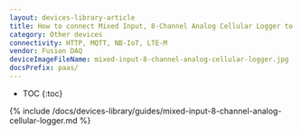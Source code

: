 ```yaml
---
layout: devices-library-article
title: How to connect Mixed Input, 8-Channel Analog Cellular Logger to ThingsBoard?
category: Other devices
connectivity: HTTP, MQTT, NB-IoT, LTE-M
vendor: Fusion DAQ
deviceImageFileName: mixed-input-8-channel-analog-cellular-logger.jpg
docsPrefix: paas/
---
```


* TOC
{:toc}

{% include /docs/devices-library/guides/mixed-input-8-channel-analog-cellular-logger.md %}
